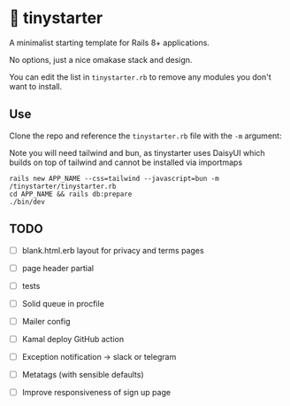 # 🏁 tinystarter

A minimalist starting template for Rails 8+ applications.

No options, just a nice omakase stack and design.

You can edit the list in `tinystarter.rb` to remove any modules you don't want to install.

## Use

Clone the repo and reference the `tinystarter.rb` file with the `-m` argument:

Note you will need tailwind and bun, as tinystarter uses DaisyUI which builds on top of tailwind and cannot be installed via importmaps

```
rails new APP_NAME --css=tailwind --javascript=bun -m /tinystarter/tinystarter.rb
cd APP_NAME && rails db:prepare
./bin/dev
```

## TODO

- [ ] blank.html.erb layout for privacy and terms pages
- [ ] page header partial
- [ ] tests
- [ ] Solid queue in procfile
- [ ] Mailer config
- [ ] Kamal deploy GitHub action
- [ ] Exception notification -> slack or telegram
- [ ] Metatags (with sensible defaults)
- [ ] Improve responsiveness of sign up page

